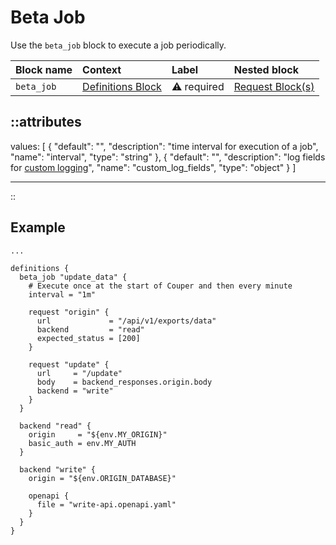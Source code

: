 # Beta Job

Use the `beta_job` block to execute a job periodically.

| Block name | Context                          | Label            | Nested block                |
|:-----------|:---------------------------------|:-----------------|:----------------------------|
| `beta_job` | [Definitions Block](definitions) | &#9888; required | [Request Block(s)](request) |

::attributes
---
values: [
  {
    "default": "",
    "description": "time interval for execution of a job",
    "name": "interval",
    "type": "string"
  },
  {
    "default": "",
    "description": "log fields for [custom logging](/observation/logging#custom-logging)",
    "name": "custom_log_fields",
    "type": "object"
  }
]

---
::

## Example

```hcl
...

definitions {
  beta_job "update_data" {
    # Execute once at the start of Couper and then every minute
    interval = "1m"

    request "origin" {
      url             = "/api/v1/exports/data"
      backend         = "read"
      expected_status = [200]
    }

    request "update" {
      url     = "/update"
      body    = backend_responses.origin.body
      backend = "write"
    }
  }

  backend "read" {
    origin     = "${env.MY_ORIGIN}"
    basic_auth = env.MY_AUTH
  }

  backend "write" {
    origin = "${env.ORIGIN_DATABASE}"

    openapi {
      file = "write-api.openapi.yaml"
    }
  }
}
```
